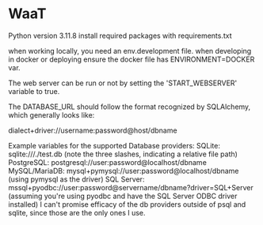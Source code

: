 # WaaT

Python version 3.11.8
install required packages with requirements.txt

when working locally, you need an env.development file.
when developing in docker or deploying ensure the docker file has ENVIRONMENT=DOCKER var.

The web server can be run or not by setting the 'START_WEBSERVER' variable to true.

The DATABASE_URL should follow the format recognized by SQLAlchemy, which generally looks like:

dialect+driver://username:password@host/dbname

Example variables for the supported Database providers:
SQLite: sqlite:///./test.db (note the three slashes, indicating a relative file path)
PostgreSQL: postgresql://user:password@localhost/dbname
MySQL/MariaDB: mysql+pymysql://user:password@localhost/dbname (using pymysql as the driver)
SQL Server: mssql+pyodbc://user:password@servername/dbname?driver=SQL+Server (assuming you're using pyodbc and have the SQL Server ODBC driver installed)
I can't promise efficacy of the db providers outside of psql and sqlite, since those are the only ones I use.
